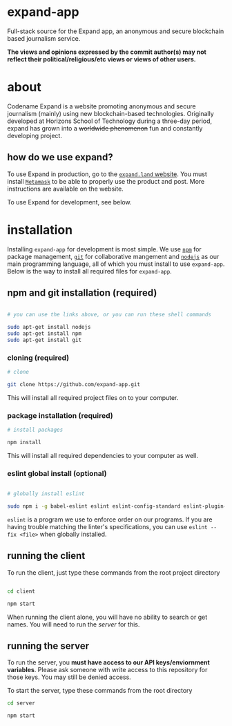# expand-app

Full-stack source for the Expand app, an anonymous and secure blockchain based journalism service.

**The views and opinions expressed by the commit author(s) may not reflect their political/religious/etc views or views of other users.**

# about

Codename Expand is a website promoting anonymous and secure journalism (mainly) using new blockchain-based technologies. Originally developed at Horizons School of Technology during a three-day period, expand has grown into a ~~worldwide phenomenon~~ fun and constantly developing project.

## how do we use expand?

To use Expand in production, go to the [`expand.land` website](https://expand.land). You must install [`Metamask`](https://metamask.io) to be able to properly use the product and post. More instructions are available on the website.

To use Expand for development, see below.

# installation

Installing `expand-app` for development is most simple. We use [`npm`](https://www.npmjs.com/get-npm) for package management, [`git`](https://git-scm.com/downloads) for collaborative mangement and [`nodejs`](https://nodejs.org) as our main programming language, all of which you must install to use `expand-app`.
Below is the way to install all required files for `expand-app`.

## npm and git installation (required)

```sh

# you can use the links above, or you can run these shell commands

sudo apt-get install nodejs
sudo apt-get install npm
sudo apt-get install git

```

### cloning (required)
```sh
# clone

git clone https://github.com/expand-app.git
```

This will install all required project files on to your computer.

### package installation (required)

```sh
# install packages

npm install
```

This will install all required dependencies to your computer as well.

### eslint global install (optional)
```sh

# globally install eslint

sudo npm i -g babel-eslint eslint eslint-config-standard eslint-plugin-import eslint-plugin-node eslint-plugin-promise eslint-plugin-standard eslint-plugin-vue

```

`eslint` is a program we use to enforce order on our programs. If you are having trouble matching the linter's specifications, you can use `eslint --fix <file>` when globally installed.

## running the client

To run the client, just type these commands from the root project directory

```sh

cd client

npm start
```

When running the client alone, you will have no ability to search or get names. You will need to run the *server* for this.

## running the server

To run the server, you **must have access to our API keys/enviornment variables**. Please ask someone with write access to this repository for those keys. You may still be denied access.

To start the server, type these commands from the root directory

```sh
cd server

npm start
```
